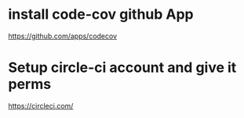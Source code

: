 # install code-cov github App
https://github.com/apps/codecov

# Setup circle-ci account and give it perms
https://circleci.com/

